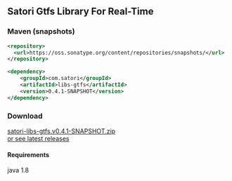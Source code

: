 ## Satori Gtfs Library For Real-Time


### Maven (snapshots)
```xml
<repository>
  <url>https://oss.sonatype.org/content/repositories/snapshots/</url>
</repository>
```
```xml
<dependency>
    <groupId>com.satori</groupId>
    <artifactId>libs-gtfs</artifactId>
    <version>0.4.1-SNAPSHOT</version>
</dependency>
```


### Download
[satori-libs-gtfs.v0.4.1-SNAPSHOT.zip](https://github.com/satori-com/satori-composer/releases/download/v0.4.1-SNAPSHOT/satori-libs-gtfs.v0.4.1-SNAPSHOT.zip)<br/>
[or see latest releases](https://github.com/satori-com/satori-composer/releases/latest)

#### Requirements
java 1.8


